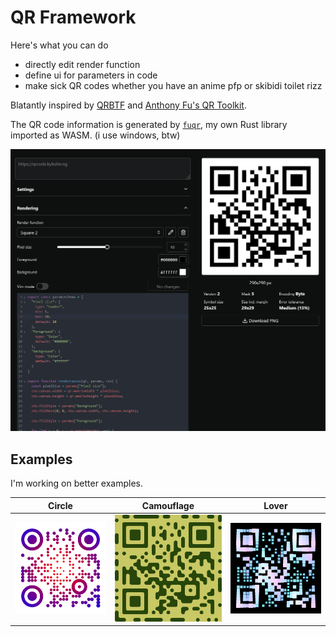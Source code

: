 # QR Framework

Here's what you can do

- directly edit render function
- define ui for parameters in code
- make sick QR codes whether you have an anime pfp or skibidi toilet rizz

Blatantly inspired by [QRBTF](https://qrbtf.com) and [Anthony Fu's QR Toolkit](https://qrcode.antfu.me).

The QR code information is generated by [`fuqr`](https://github.com/zhengkyl/fuqr), my own Rust library imported as WASM. (i use windows, btw)

![ui preview](./examples/ui.png)

## Examples

I'm working on better examples.

| Circle                           | Camouflage                   | Lover                          |
| -------------------------------- | ---------------------------- | ------------------------------ |
| ![circle](./examples/circle.png) | ![camo](./examples/camo.png) | ![lover](./examples/lover.png) |
